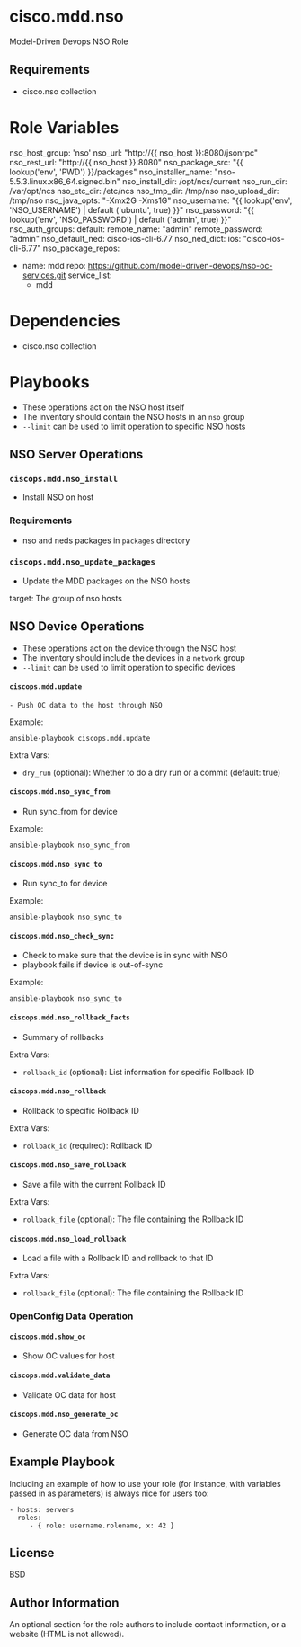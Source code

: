 # cisco.mdd.nso

Model-Driven Devops NSO Role

Requirements
------------

* cisco.nso collection

# Role Variables

nso_host_group: 'nso'
nso_url: "http://{{ nso_host }}:8080/jsonrpc"
nso_rest_url: "http://{{ nso_host }}:8080"
nso_package_src: "{{ lookup('env', 'PWD') }}/packages"
nso_installer_name: "nso-5.5.3.linux.x86_64.signed.bin"
nso_install_dir: /opt/ncs/current
nso_run_dir: /var/opt/ncs
nso_etc_dir: /etc/ncs
nso_tmp_dir: /tmp/nso
nso_upload_dir: /tmp/nso
nso_java_opts: "-Xmx2G -Xms1G"
nso_username: "{{ lookup('env', 'NSO_USERNAME') | default ('ubuntu', true) }}"
nso_password: "{{ lookup('env', 'NSO_PASSWORD') | default ('admin', true) }}"
nso_auth_groups:
  default:
    remote_name: "admin"
    remote_password: "admin"
nso_default_ned: cisco-ios-cli-6.77
nso_ned_dict:
  ios: "cisco-ios-cli-6.77"
nso_package_repos:
  - name: mdd
    repo: https://github.com/model-driven-devops/nso-oc-services.git
    service_list:
      - mdd

# Dependencies


* cisco.nso collection


# Playbooks

- These operations act on the NSO host itself
- The inventory should contain the NSO hosts in an `nso` group
- `--limit` can be used to limit operation to specific NSO hosts

## NSO Server Operations

### `ciscops.mdd.nso_install`

- Install NSO on host

### Requirements
- nso and neds packages in `packages` directory

### `ciscops.mdd.nso_update_packages`

- Update the MDD packages on the NSO hosts

target: The group of nso hosts

## NSO Device Operations

- These operations act on the device through the NSO host
- The inventory should include the devices in a `network` group
- `--limit` can be used to limit operation to specific devices

#### `ciscops.mdd.update`

    - Push OC data to the host through NSO

Example:
```
ansible-playbook ciscops.mdd.update
```

Extra Vars:
- `dry_run` (optional): Whether to do a dry run or a commit (default: true)

#### `ciscops.mdd.nso_sync_from`

- Run sync_from for device

Example:
```
ansible-playbook nso_sync_from
```

#### `ciscops.mdd.nso_sync_to`

- Run sync_to for device

Example:
```
ansible-playbook nso_sync_to
```

#### `ciscops.mdd.nso_check_sync`

- Check to make sure that the device is in sync with NSO
- playbook fails if device is out-of-sync

Example:
```
ansible-playbook nso_sync_to
```

#### `ciscops.mdd.nso_rollback_facts`

- Summary of rollbacks

Extra Vars:
- `rollback_id` (optional): List information for specific Rollback ID

#### `ciscops.mdd.nso_rollback`

- Rollback to specific Rollback ID

Extra Vars:
- `rollback_id` (required): Rollback ID

#### `ciscops.mdd.nso_save_rollback`

- Save a file with the current Rollback ID

Extra Vars:
- `rollback_file` (optional): The file containing the Rollback ID

#### `ciscops.mdd.nso_load_rollback`

- Load a file with a Rollback ID and rollback to that ID

Extra Vars:
- `rollback_file` (optional): The file containing the Rollback ID

### OpenConfig Data Operation

#### `ciscops.mdd.show_oc`

  - Show OC values for host

#### `ciscops.mdd.validate_data`

  - Validate OC data for host


#### `ciscops.mdd.nso_generate_oc`

  - Generate OC data from NSO

Example Playbook
----------------

Including an example of how to use your role (for instance, with variables passed in as parameters) is always nice for users too:

    - hosts: servers
      roles:
         - { role: username.rolename, x: 42 }

License
-------

BSD

Author Information
------------------

An optional section for the role authors to include contact information, or a website (HTML is not allowed).
